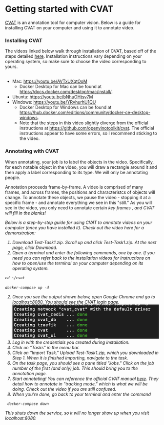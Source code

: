 # Getting started with CVAT 

[CVAT](https://github.com/openvinotoolkit/cvat) is an annotation tool for computer vision. Below is a guide for installing CVAT on your computer and using it to annotate video. 

### Installing CVAT
The videos linked below walk through installation of CVAT, based off of the steps detailed [here](https://github.com/openvinotoolkit/cvat). Installation instructions vary depending on your operating system, so make sure to choose the video corresponding to yours. 
<br>
<br>

* Mac: https://youtu.be/AVTxUXqtOoM
  - Docker Desktop for Mac can be found at https://docs.docker.com/desktop/mac/install/. 
* Ubuntu: https://youtu.be/bNhuOHtsv7M
* Windows: https://youtu.be/YRvhurhU1QU
  - Docker Desktop for Windows can be found at https://hub.docker.com/editions/community/docker-ce-desktop-windows.
  - Note that the steps in this video slightly diverge from the official instructions at https://github.com/openvinotoolkit/cvat. The official instructions appear to have some errors, so I recommend sticking to the video. 


### Annotating with CVAT

When annotating, your job is to label the objects in the video. Specifically, for each notable object in the video, you will draw a rectangle around it and then apply a label corresponding to its type. We will only be annotating people.

Annotation proceeds frame-by-frame. A video is comprised of many frames, and across frames, the positions and characteristcs of objects will change. To annotate these objects, we pause the video - stopping it at a specific frame - and annotate everything we see in this "still." As you will see in the video, you only need to annotate certain <i>key frames <i>, and CVAT will fill in the blanks!

Below is a step-by-step guide for using CVAT to annotate videos on your computer (once you have installed it). Check out the video here for a demonstration:

1. Download Test-Task1.zip. Scroll up and click Test-Task1.zip. At the next page, click Download.
2. Open a terminal and enter the following commands, one by one. If you need you can refer back to the installation videos for instructions on how to open/use the terminal on your computer depending on its operating system.
  ```
  cd ~/cvat
  
  docker-compose up -d
  ``` 
2. Once you see the output shown below, open Google Chrome and go to localhost:8080. You should see the CVAT login page. 
![CVAT Ready](/cvat//assets/cvat-ready.png)
3. Log in with the credentials you created during installation. 
6. Click on "Tasks" in the menu bar. 
7. Click on "Import Task." Upload Test-Task1.zip, which you downloaded in Step 1. When it is finished importing, navigate to the task.
8. On the task page, you should see a pane titled "Jobs." Click on the job number of the first (and only) job. This should bring you to the annotation page.
9. Start annotating! You can reference the official CVAT manual [here](https://openvinotoolkit.github.io/cvat/docs/manual/basics/track-mode-basics/). They detail how to annotate in "tracking mode," which is what we will be doing. Check out the video if you are still confused. 
10. When you're done, go back to your terminal and enter the command
 ```
  docker-compose down
  ```
  This shuts down the service, so it will no longer show up when you visit localhost:8080. 


